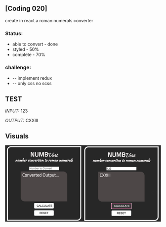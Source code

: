 

## [Coding 020]

create in react a roman numerals converter 

### Status:
 * able to convert - done
 * styled - 50%
 * complete - 70%

### challenge:
* -- implement redux
* -- only css no scss



## TEST
*INPUT:*
123

*OUTPUT:*
CXXIII


## Visuals
![](src/shared/assets/Images/ss.jpg)
